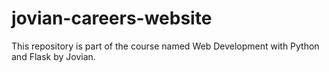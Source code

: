 # jovian-careers-website
This repository is part of the course named Web Development with Python and Flask by Jovian.
